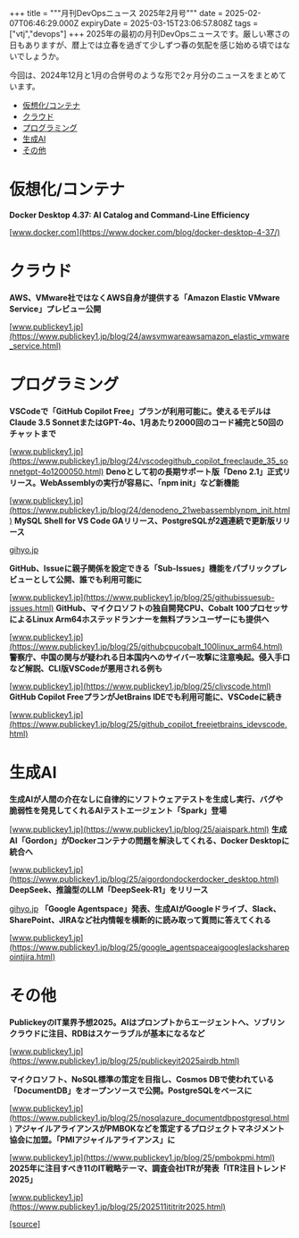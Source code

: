 +++
title = """月刊DevOpsニュース 2025年2月号"""
date = 2025-02-07T06:46:29.000Z
expiryDate = 2025-03-15T23:06:57.808Z
tags = ["vtj","devops"]
+++
2025年の最初の月刊DevOpsニュースです。厳しい寒さの日もありますが、暦上では立春を過ぎて少しずつ春の気配を感じ始める頃ではないでしょうか。

今回は、2024年12月と1月の合併号のような形で2ヶ月分のニュースをまとめています。

*   [仮想化/コンテナ](#仮想化コンテナ)
*   [クラウド](#クラウド)
*   [プログラミング](#プログラミング)
*   [生成AI](#生成AI)
*   [その他](#その他)

仮想化/コンテナ
========

**Docker Desktop 4.37: AI Catalog and Command-Line Efficiency**

[www.docker.com](https://www.docker.com/blog/docker-desktop-4-37/)

クラウド
====

**AWS、VMware社ではなくAWS自身が提供する「Amazon Elastic VMware Service」プレビュー公開**

[www.publickey1.jp](https://www.publickey1.jp/blog/24/awsvmwareawsamazon_elastic_vmware_service.html)

プログラミング
=======

**VSCodeで「GitHub Copilot Free」プランが利用可能に。使えるモデルはClaude 3.5 SonnetまたはGPT-4o、1月あたり2000回のコード補完と50回のチャットまで**

[www.publickey1.jp](https://www.publickey1.jp/blog/24/vscodegithub_copilot_freeclaude_35_sonnetgpt-4o1200050.html) **Denoとして初の長期サポート版「Deno 2.1」正式リリース。WebAssemblyの実行が容易に、「npm init」など新機能**

[www.publickey1.jp](https://www.publickey1.jp/blog/24/denodeno_21webassemblynpm_init.html) **MySQL Shell for VS Code GAリリース⁠⁠、PostgreSQLが2週連続で更新版リリース**

[gihyo.jp](https://gihyo.jp/article/2024/12/ossdb-various-news0112?utm_source=feed)

**GitHub、Issueに親子関係を設定できる「Sub-Issues」機能をパブリックプレビューとして公開、誰でも利用可能に**

[www.publickey1.jp](https://www.publickey1.jp/blog/25/githubissuesub-issues.html) **GitHub、マイクロソフトの独自開発CPU、Cobalt 100プロセッサによるLinux Arm64ホステッドランナーを無料プランユーザーにも提供へ**

[www.publickey1.jp](https://www.publickey1.jp/blog/25/githubcpucobalt_100linux_arm64.html) **警察庁、中国の関与が疑われる日本国内へのサイバー攻撃に注意喚起。侵入手口など解説、CLI版VSCodeが悪用される例も**

[www.publickey1.jp](https://www.publickey1.jp/blog/25/clivscode.html) **GitHub Copilot FreeプランがJetBrains IDEでも利用可能に、VSCodeに続き**

[www.publickey1.jp](https://www.publickey1.jp/blog/25/github_copilot_freejetbrains_idevscode.html)

生成AI
====

**生成AIが人間の介在なしに自律的にソフトウェアテストを生成し実行、バグや脆弱性を発見してくれるAIテストエージェント「Spark」登場**

[www.publickey1.jp](https://www.publickey1.jp/blog/25/aiaispark.html) **生成AI「Gordon」がDockerコンテナの問題を解決してくれる、Docker Desktopに統合へ**

[www.publickey1.jp](https://www.publickey1.jp/blog/25/aigordondockerdocker_desktop.html) **DeepSeek⁠⁠、推論型のLLM「DeepSeek-R1」をリリース**

[gihyo.jp](https://gihyo.jp/article/2025/01/deepseek-r1?utm_source=feed) **「Google Agentspace」発表、生成AIがGoogleドライブ、Slack、SharePoint、JIRAなど社内情報を横断的に読み取って質問に答えてくれる**

[www.publickey1.jp](https://www.publickey1.jp/blog/25/google_agentspaceaigoogleslacksharepointjira.html)

その他
===

**PublickeyのIT業界予想2025。AIはプロンプトからエージェントへ、ソブリンクラウドに注目、RDBはスケーラブルが基本になるなど**

[www.publickey1.jp](https://www.publickey1.jp/blog/25/publickeyit2025airdb.html)

**マイクロソフト、NoSQL標準の策定を目指し、Cosmos DBで使われている「DocumentDB」をオープンソースで公開。PostgreSQLをベースに**

[www.publickey1.jp](https://www.publickey1.jp/blog/25/nosqlazure_documentdbpostgresql.html) **アジャイルアライアンスがPMBOKなどを策定するプロジェクトマネジメント協会に加盟。「PMIアジャイルアライアンス」に**

[www.publickey1.jp](https://www.publickey1.jp/blog/25/pmbokpmi.html) **2025年に注目すべき11のIT戦略テーマ、調査会社ITRが発表「ITR注目トレンド2025」**

[www.publickey1.jp](https://www.publickey1.jp/blog/25/202511ititritr2025.html)

[[source]](https://devops-blog.virtualtech.jp/entry/20250207/1738910789)
